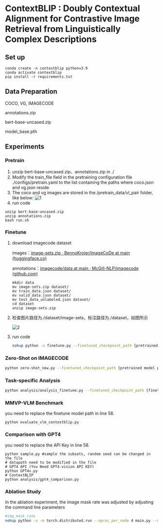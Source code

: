 # ContextBLIP : Doubly Contextual Alignment for Contrastive Image Retrieval from Linguistically Complex Descriptions
## Set up

```
conda create -n contextblip python=3.9
conda activate contextblip
pip install -r requirements.txt
```

## Data Preparation

COCO, VG, IMAGECODE

annotations.zip

bert-base-uncased.zip

model_base.pth

## Experiments

### Pretrain

1. unzip bert-base-uncased.zip、annotations.zip in ./
2. Modify the train_file field in the pretraining configuration file ./configs/pretrain.yaml to the list containing the paths where coco.json and vg.json reside
3. The coco and vg images are stored in the./pretrain_data/vl_pair folder, like below:
 ![1](D:\ContextBLIP\1.png)
4. run code

```
unzip bert-base-uncased.zip
unzip annotations.zip
bash run.sh
```

### Finetune
1. download imagecode dataset

   images：[image-sets.zip · BennoKrojer/ImageCoDe at main (huggingface.co)](https://huggingface.co/datasets/BennoKrojer/ImageCoDe/blob/main/image-sets.zip)

   annotations：[imagecode/data at main · McGill-NLP/imagecode (github.com)](https://github.com/McGill-NLP/imagecode/tree/main/data)

   ```
   mkdir data
   mv image-sets.zip dataset/
   mv train_data.json dataset/
   mv valid_data.json dataset/
   mv test_data_unlabeled.json dataset/
   cd dataset
   unzip image-sets.zip
   ```

   

2. 检查图片路径为./dataset/image-sets，标注路径为./dataset，如图所示

   ![2](D:\ContextBLIP\2.png)

3. run code

   ```bash
   nohup python -u finetune.py --finetuned_checkpoint_path {pretrained model path} > finetune.log 2>&1 & #开始训练
   ```

### Zero-Shot on IMAGECODE
```bash
python zero-shot_new.py --finetuned_checkpoint_path {pretrained model path}
```

### Task-specific Analysis
```bash
python analysis/analysis_finetune.py --finetuned_checkpoint_path {finetuned model path} #评估finetune模型
```

### MMVP-VLM Benchmark

you need to replace the finetune model path in line 58.

```
python evaluate_vlm_contextblip.py
```

### Comparison with GPT4

you need to replace the API Key in line 58.

```
python sample.py #sample the subsets, random seed can be changed in the file
# datapath need to be modified in the file
# GPT4 API (You Need GPT4-vision API KEY)
python GPT4v.py
# ContextBLIP
python analysis/gpt4_comparison.py
```

### Ablation Study

In the ablation experiment, the image mask rate was adjusted by adjusting the command line parameters
```bash
#img_mask_rate
nohup python -u -m torch.distributed.run --nproc_per_node 4 main.py --mask_rate ${img_mask_rate} --output_dir 'output/Pretrain/'$img_mask_rate'' > pretrain.log 2>&1 &
```
